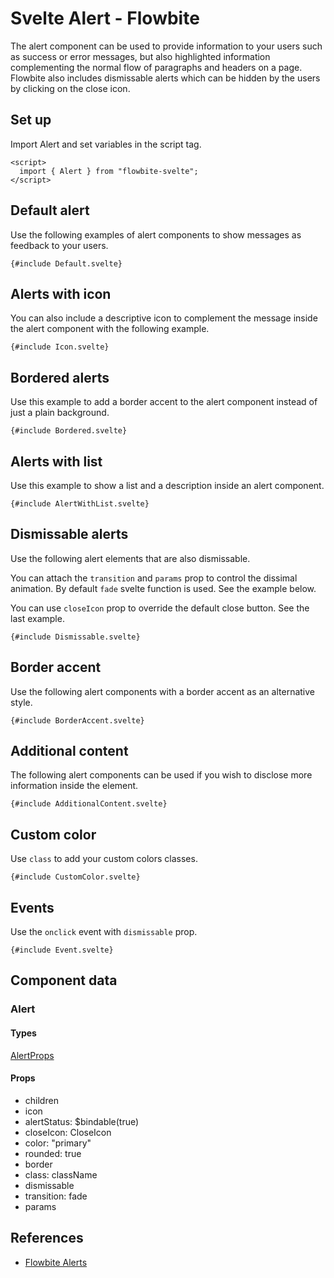 # Svelte Alert - Flowbite


The alert component can be used to provide information to your users such as success or error messages, but also highlighted information complementing the normal flow of paragraphs and headers on a page. Flowbite also includes dismissable alerts which can be hidden by the users by clicking on the close icon.

## Set up

Import Alert and set variables in the script tag.

```svelte
<script>
  import { Alert } from "flowbite-svelte";
</script>
```

## Default alert

Use the following examples of alert components to show messages as feedback to your users.

```svelte
{#include Default.svelte}
```

## Alerts with icon

You can also include a descriptive icon to complement the message inside the alert component with the following example.

```svelte
{#include Icon.svelte}
```

## Bordered alerts

Use this example to add a border accent to the alert component instead of just a plain background.

```svelte
{#include Bordered.svelte}
```

## Alerts with list

Use this example to show a list and a description inside an alert component.

```svelte
{#include AlertWithList.svelte}
```

## Dismissable alerts

Use the following alert elements that are also dismissable.

You can attach the `transition` and `params` prop to control the dissimal animation. By default `fade` svelte function is used. See the example below.

You can use `closeIcon` prop to override the default close button. See the last example.

```svelte
{#include Dismissable.svelte}
```

## Border accent

Use the following alert components with a border accent as an alternative style.

```svelte
{#include BorderAccent.svelte}
```

## Additional content

The following alert components can be used if you wish to disclose more information inside the element.

```svelte
{#include AdditionalContent.svelte}
```

## Custom color

Use `class` to add your custom colors classes.

```svelte
{#include CustomColor.svelte}
```

## Events

Use the `onclick` event with `dismissable` prop.

```svelte
{#include Event.svelte}
```

## Component data

### Alert

#### Types

[AlertProps](https://github.com/themesberg/flowbite-svelte/blob/main/src/lib/types.ts#L191)

#### Props

- children
- icon
- alertStatus: $bindable(true)
- closeIcon: CloseIcon
- color: "primary"
- rounded: true
- border
- class: className
- dismissable
- transition: fade
- params


## References

- [Flowbite Alerts](https://flowbite.com/docs/components/alerts/)


